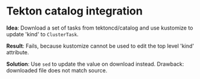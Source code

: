 # Tekton catalog integration

**Idea**: Download a set of tasks from tektoncd/catalog and use kustomize to update 'kind' to `ClusterTask`.

**Result**: Fails, because kustomize cannot be used to edit the top level 'kind' attribute.

**Solution**: Use `sed` to update the value on download instead. Drawback: downloaded file does not match source.
